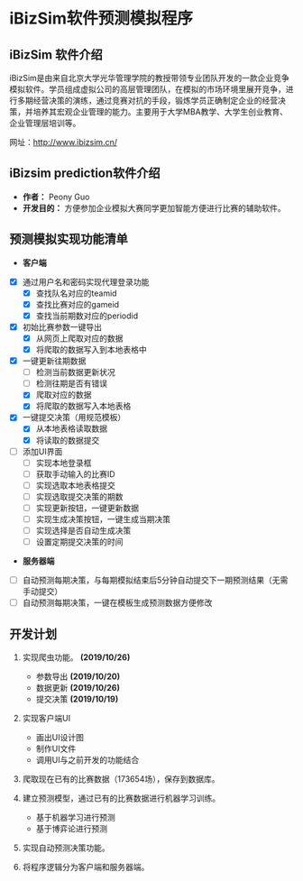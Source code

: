 # iBizSim软件预测模拟程序

## iBizSim 软件介绍

iBizSim是由来自北京大学光华管理学院的教授带领专业团队开发的一款企业竞争模拟软件。学员组成虚拟公司的高层管理团队，在模拟的市场环境里展开竞争，进行多期经营决策的演练，通过竞赛对抗的手段，锻炼学员正确制定企业的经营决策，并培养其宏观企业管理的能力。主要用于大学MBA教学、大学生创业教育、企业管理层培训等。

网址：http://www.ibizsim.cn/

## iBizsim prediction软件介绍

- **作者：**
Peony Guo
- **开发目的：**
方便参加企业模拟大赛同学更加智能方便进行比赛的辅助软件。

## 预测模拟实现功能清单

- **客户端**
- [x] 通过用户名和密码实现代理登录功能
    - [x] 查找队名对应的teamid
    - [x] 查找比赛对应的gameid
    - [x] 查找当前期数对应的periodid
- [x] 初始比赛参数一键导出
    - [x] 从网页上爬取对应的数据
    - [x] 将爬取的数据写入到本地表格中
- [x] 一键更新往期数据
    - [ ] 检测当前数据更新状况
    - [ ] 检测往期是否有错误
    - [x] 爬取对应的数据
    - [x] 将爬取的数据写入本地表格
- [x] 一键提交决策（用规范模板）
    - [x] 从本地表格读取数据
    - [x] 将读取的数据提交
- [ ] 添加UI界面
    - [ ] 实现本地登录框
    - [ ] 获取手动输入的比赛ID
    - [ ] 实现选取本地表格提交
    - [ ] 实现选取提交决策的期数
    - [ ] 实现更新按钮，一键更新数据
    - [ ] 实现生成决策按钮，一键生成当期决策
    - [ ] 实现选择是否自动生成决策
    - [ ] 设置定期提交决策的时间

- **服务器端**
- [ ] 自动预测每期决策，与每期模拟结束后5分钟自动提交下一期预测结果（无需手动提交）
- [ ] 自动预测每期决策，一键在模板生成预测数据方便修改

## 开发计划

1. 实现爬虫功能。  **(2019/10/26)**
    - 参数导出    **(2019/10/20)**
    - 数据更新    **(2019/10/26)**
    - 提交决策    **(2019/10/19)**

2. 实现客户端UI
    - 画出UI设计图
    - 制作UI文件
    - 调用UI与之前开发的功能结合

3. 爬取现在已有的比赛数据（173654场），保存到数据库。

4. 建立预测模型，通过已有的比赛数据进行机器学习训练。

    - 基于机器学习进行预测
    - 基于博弈论进行预测
    
5. 实现自动预测决策功能。

6. 将程序逻辑分为客户端和服务器端。
